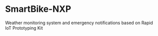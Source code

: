 # SmartBike-NXP
Weather monitoring system and emergency notifications based on Rapid IoT Prototyping Kit

